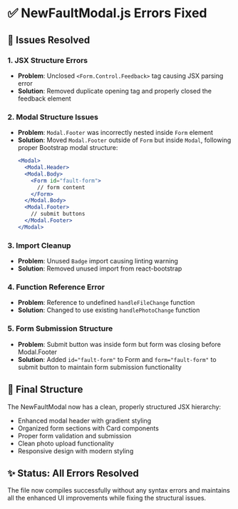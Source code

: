 # ✅ NewFaultModal.js Errors Fixed

## 🔧 Issues Resolved

### 1. **JSX Structure Errors**

- **Problem**: Unclosed `<Form.Control.Feedback>` tag causing JSX parsing error
- **Solution**: Removed duplicate opening tag and properly closed the feedback element

### 2. **Modal Structure Issues**

- **Problem**: `Modal.Footer` was incorrectly nested inside `Form` element
- **Solution**: Moved `Modal.Footer` outside of `Form` but inside `Modal`, following proper Bootstrap modal structure:
  ```jsx
  <Modal>
    <Modal.Header>
    <Modal.Body>
      <Form id="fault-form">
        // form content
      </Form>
    </Modal.Body>
    <Modal.Footer>
      // submit buttons
    </Modal.Footer>
  </Modal>
  ```

### 3. **Import Cleanup**

- **Problem**: Unused `Badge` import causing linting warning
- **Solution**: Removed unused import from react-bootstrap

### 4. **Function Reference Error**

- **Problem**: Reference to undefined `handleFileChange` function
- **Solution**: Changed to use existing `handlePhotoChange` function

### 5. **Form Submission Structure**

- **Problem**: Submit button was inside form but form was closing before Modal.Footer
- **Solution**: Added `id="fault-form"` to Form and `form="fault-form"` to submit button to maintain form submission functionality

## 🎯 Final Structure

The NewFaultModal now has a clean, properly structured JSX hierarchy:

- Enhanced modal header with gradient styling
- Organized form sections with Card components
- Proper form validation and submission
- Clean photo upload functionality
- Responsive design with modern styling

## ✨ Status: All Errors Resolved

The file now compiles successfully without any syntax errors and maintains all the enhanced UI improvements while fixing the structural issues.
